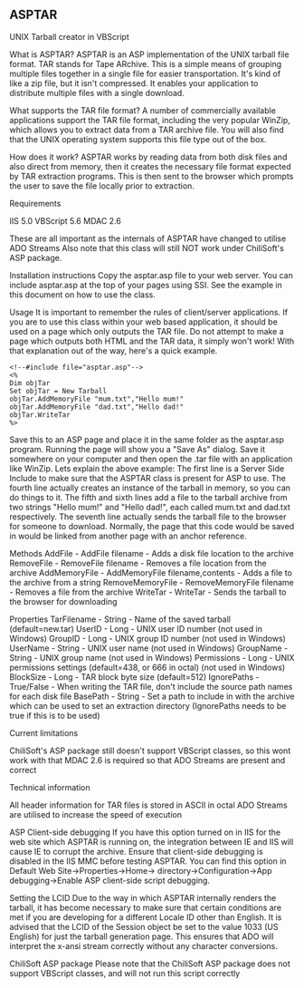 ## ASPTAR ##

UNIX Tarball creator in VBScript

What is ASPTAR?
ASPTAR is an ASP implementation of the UNIX tarball file format. TAR stands for Tape ARchive. This is a simple means of grouping multiple files together in a single file for easier transportation. It's kind of like a zip file, but it isn't compressed. It enables your application to distribute multiple files with a single download. 

What supports the TAR file format?
A number of commercially available applications support the TAR file format, including the very popular WinZip, which allows you to extract data from a TAR archive file. You will also find that the UNIX operating system supports this file type out of the box. 

How does it work?
ASPTAR works by reading data from both disk files and also direct from memory, then it creates the necessary file format expected by TAR extraction programs. This is then sent to the browser which prompts the user to save the file locally prior to extraction. 

Requirements

IIS 5.0
VBScript 5.6
MDAC 2.6

These are all important as the internals of ASPTAR have changed to utilise ADO Streams
Also note that this class will still NOT work under ChiliSoft's ASP package.

Installation instructions
Copy the asptar.asp file to your web server. You can include asptar.asp at the top of your pages using SSI. See the example in this document on how to use the class.

Usage
It is important to remember the rules of client/server applications. If you are to use this class within your web based application, it should be used on a page which only outputs the TAR file. Do not attempt to make a page which outputs both HTML and the TAR data, it simply won't work! With that explanation out of the way, here's a quick example.

```
<!--#include file="asptar.asp"-->
<%
Dim objTar
Set objTar = New Tarball
objTar.AddMemoryFile "mum.txt","Hello mum!"
objTar.AddMemoryFile "dad.txt","Hello dad!"
objTar.WriteTar
%>
```

Save this to an ASP page and place it in the same folder as the asptar.asp program.
Running the page will show you a "Save As" dialog. Save it somewhere on your computer and then open the .tar file with an application like WinZip. Lets explain the above example: The first line is a Server Side Include to make sure that the ASPTAR class is present for ASP to use. The fourth line actually creates an instance of the tarball in memory, so you can do things to it. The fifth and sixth lines add a file to the tarball archive from two strings "Hello mum!" and "Hello dad!", each called mum.txt and dad.txt respectively. The seventh line actually sends the tarball file to the browser for someone to download. Normally, the page that this code would be saved in would be linked from another page with an anchor reference. 

Methods
AddFile - AddFile filename - Adds a disk file location to the archive
RemoveFile - RemoveFile filename - Removes a file location from the archive
AddMemoryFile - AddMemoryFile filename,contents - Adds a file to the archive from a string
RemoveMemoryFile - RemoveMemoryFile filename - Removes a file from the archive
WriteTar - WriteTar - Sends the tarball to the browser for downloading

Properties
TarFilename - String - Name of the saved tarball (default=new.tar)
UserID - Long - UNIX user ID number (not used in Windows)
GroupID - Long - UNIX group ID number (not used in Windows)
UserName - String - UNIX user name (not used in Windows)
GroupName - String - UNIX group name (not used in Windows)
Permissions - Long - UNIX permissions settings (default=438, or 666 in octal) (not used in Windows)
BlockSize - Long - TAR block byte size (default=512)
IgnorePaths - True/False - When writing the TAR file, don't include the source path names for each disk file
BasePath - String - Set a path to include in with the archive which can be used to set an extraction directory
(IgnorePaths needs to be true if this is to be used)

Current limitations

ChiliSoft's ASP package still doesn't support VBScript classes, so this wont work with that MDAC 2.6 is required so that ADO Streams are present and correct

Technical information

All header information for TAR files is stored in ASCII in octal ADO Streams are utilised to increase the speed of execution

ASP Client-side debugging
If you have this option turned on in IIS for the web site which ASPTAR is  running on, the integration between IE and IIS will cause IE to corrupt the archive.  Ensure that client-side debugging is disabled in the IIS MMC before testing ASPTAR.  You can find this option in Default Web Site->Properties->Home->  directory->Configuration->App debugging->Enable ASP client-side script  debugging. 

Setting the LCID
Due to the way in which ASPTAR internally renders the tarball, it has become necessary to make sure that certain conditions are met if you are developing for a different Locale ID other than English. It is advised that the LCID of the Session object be set to the value 1033 (US English) for just the tarball generation page. This ensures that ADO will interpret the x-ansi stream correctly  without any character conversions. 

ChiliSoft ASP package
Please note that the ChiliSoft ASP package does not support VBScript classes, and will not run this script correctly
